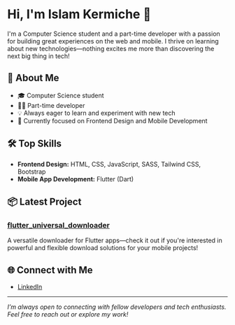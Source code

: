 # Hi, I'm Islam Kermiche 👋

I'm a Computer Science student and a part-time developer with a passion for building great experiences on the web and mobile. I thrive on learning about new technologies—nothing excites me more than discovering the next big thing in tech!

## 🚀 About Me
- 🎓 Computer Science student
- 👨‍💻 Part-time developer
- 💡 Always eager to learn and experiment with new tech
- 📝 Currently focused on Frontend Design and Mobile Development

## 🛠️ Top Skills
- **Frontend Design:** HTML, CSS, JavaScript, SASS, Tailwind CSS, Bootstrap
- **Mobile App Development:** Flutter (Dart)

## 📦 Latest Project
### [flutter_universal_downloader](https://github.com/importUsernameDev/flutter_universal_downloader)
A versatile downloader for Flutter apps—check it out if you're interested in powerful and flexible download solutions for your mobile projects!

## 🌐 Connect with Me
- [LinkedIn](https://www.linkedin.com/in/islam-kermiche-721810326/)

---

*I’m always open to connecting with fellow developers and tech enthusiasts. Feel free to reach out or explore my work!*
